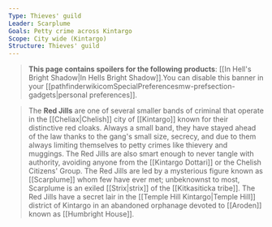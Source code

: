 ```yaml
---
Type: Thieves' guild
Leader: Scarplume
Goals: Petty crime across Kintargo
Scope: City wide (Kintargo)
Structure: Thieves' guild
---
```


> **This page contains spoilers for the following products**: [[In Hell's Bright Shadow|In Hells Bright Shadow]].You can disable this banner in your [[pathfinderwikicomSpecialPreferencesmw-prefsection-gadgets|personal preferences]].


> The **Red Jills** are one of several smaller bands of criminal that operate in the [[Cheliax|Chelish]] city of [[Kintargo]] known for their distinctive red cloaks. Always a small band, they have stayed ahead of the law thanks to the gang's small size, secrecy, and due to them always limiting themselves to petty crimes like thievery and muggings. The Red Jills are also smart enough to never tangle with authority, avoiding anyone from the [[Kintargo Dottari]] or the Chelish Citizens' Group. The Red Jills are led by a mysterious figure known as [[Scarplume]] whom few have ever met; unbeknownst to most, Scarplume is an exiled [[Strix|strix]] of the [[Kitkasiticka tribe]]. The Red Jills have a secret lair in the [[Temple Hill Kintargo|Temple Hill]] district of Kintargo in an abandoned orphanage devoted to [[Aroden]] known as [[Humbright House]].








